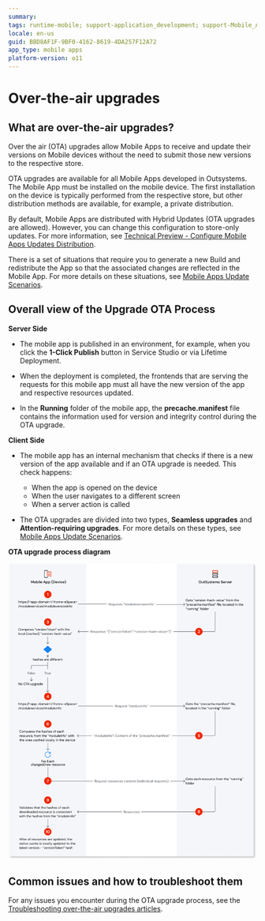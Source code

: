 ```yaml
---
summary:
tags: runtime-mobile; support-application_development; support-Mobile_Apps
locale: en-us
guid: BBD8AF1F-9BF0-4162-8619-4DA257F12A72
app_type: mobile apps
platform-version: o11
---
```


# Over-the-air upgrades

## What are over-the-air upgrades?

Over the air (OTA) upgrades allow Mobile Apps to receive and update their versions on Mobile devices without the need to submit those new versions to the respective store.

OTA upgrades are available for all Mobile Apps developed in Outsystems. The Mobile App must be installed on the mobile device. The first installation on the device is typically performed from the respective store, but other distribution methods are available, for example, a private distribution.

By default, Mobile Apps are distributed with Hybrid Updates (OTA upgrades are allowed). However, you can change this configuration to store-only updates. For more information, see [Technical Preview - Configure Mobile Apps Updates Distribution](../deliver-mobile/manage-distribution-options/intro.md).

There is a set of situations that require you to generate a new Build and redistribute the App so that the associated changes are reflected in the Mobile App. For more details on these situations, see [Mobile Apps Update Scenarios](mobile-app-update-scenarios.md).

## Overall view of the Upgrade OTA Process

**Server Side**

* The mobile app is published in an environment, for example, when you click the **1-Click Publish** button in Service Studio or via Lifetime Deployment.

* When the deployment is completed, the frontends that are serving the requests for this mobile app must all have the new version of the app and respective resources updated.

* In the **Running** folder of the mobile app, the **precache.manifest** file contains the information used for version and integrity control during the OTA upgrade.

**Client Side**

* The mobile app has an internal mechanism that checks if there is a new version of the app available and if an OTA upgrade is needed. This check happens:

    * When the app is opened on the device
    * When the user navigates to a different screen
    * When a server action is called

* The OTA upgrades are divided into two types, **Seamless upgrades** and **Attention-requiring upgrades**. For more details on these types, see [Mobile Apps Update Scenarios](mobile-app-update-scenarios.md).

**OTA upgrade process diagram**

![OTA upgrade process diagram](images/upgrade-ota-diag.png)  

## Common issues and how to troubleshoot them

For any issues you encounter during the OTA upgrade process, see the [Troubleshooting over-the-air upgrades articles](https://success.outsystems.com/support/troubleshooting/application_runtime/troubleshooting_over_the_air_upgrades/).
